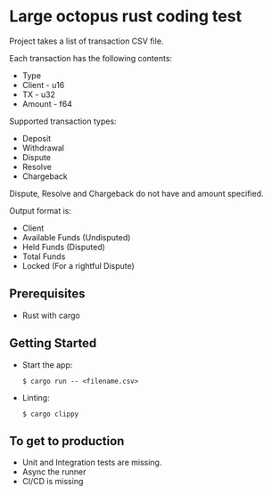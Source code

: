 # Large octopus rust coding test 

Project takes a list of transaction CSV file.

Each transaction has the following contents:
- Type
- Client - u16 
- TX - u32
- Amount - f64

Supported transaction types: 
- Deposit
- Withdrawal
- Dispute
- Resolve
- Chargeback

Dispute, Resolve and Chargeback do not have and amount specified.

Output format is:
- Client
- Available Funds (Undisputed)
- Held Funds (Disputed)
- Total Funds
- Locked (For a rightful Dispute)
## Prerequisites

- Rust with cargo

## Getting Started

- Start the app:
    ```
    $ cargo run -- <filename.csv>
    ```
- Linting:
    ```
    $ cargo clippy
    ```

## To get to production

- Unit and Integration tests are missing.
- Async the runner
- CI/CD is missing
 
